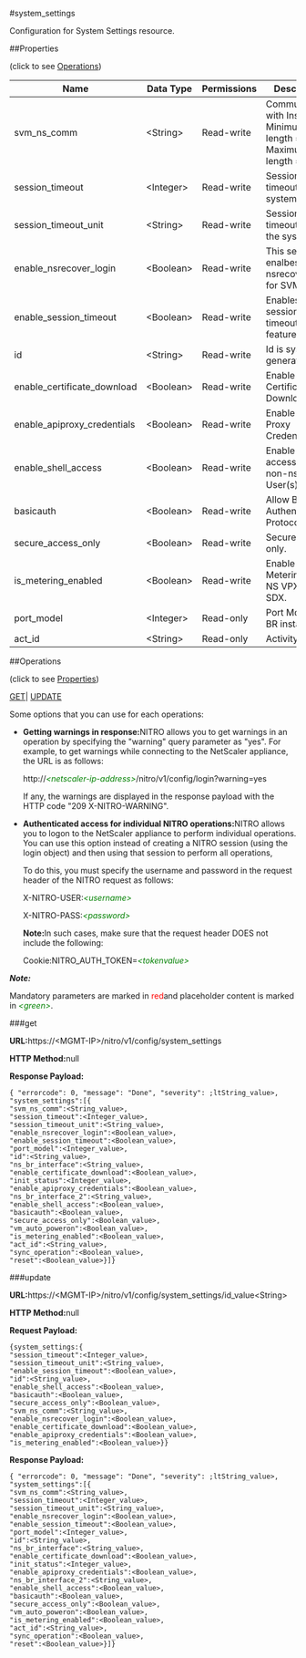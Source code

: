 #system_settings

Configuration for System Settings resource.


##Properties 
<span>(click to see [Operations](#opera))</span>


<table><thead><tr><th>Name</th><th>Data Type</th><th>Permissions</th><th>Description</th></tr></thead><tbody><tr><td>svm_ns_comm</td><td>&lt;String></td><td>Read-write</td><td>Communication with Instances.<br>Minimum length = 1<br>Maximum length = 10</td></tr><tr><td>session_timeout</td><td>&lt;Integer></td><td>Read-write</td><td>Session timeout for the system.</td></tr><tr><td>session_timeout_unit</td><td>&lt;String></td><td>Read-write</td><td>Session timeout unit for the system.</td></tr><tr><td>enable_nsrecover_login</td><td>&lt;Boolean></td><td>Read-write</td><td>This setting enalbes nsrecover login for SVM.</td></tr><tr><td>enable_session_timeout</td><td>&lt;Boolean></td><td>Read-write</td><td>Enables session timeout feature.</td></tr><tr><td>id</td><td>&lt;String></td><td>Read-write</td><td>Id is system generated key.</td></tr><tr><td>enable_certificate_download</td><td>&lt;Boolean></td><td>Read-write</td><td>Enable Certificate Download.</td></tr><tr><td>enable_apiproxy_credentials</td><td>&lt;Boolean></td><td>Read-write</td><td>Enable API Proxy Credentials.</td></tr><tr><td>enable_shell_access</td><td>&lt;Boolean></td><td>Read-write</td><td>Enable Shell access for non-nsroot User(s).</td></tr><tr><td>basicauth</td><td>&lt;Boolean></td><td>Read-write</td><td>Allow Basic Authentication Protocol.</td></tr><tr><td>secure_access_only</td><td>&lt;Boolean></td><td>Read-write</td><td>Secure Access only.</td></tr><tr><td>is_metering_enabled</td><td>&lt;Boolean></td><td>Read-write</td><td>Enable Metering for NS VPX's on SDX.</td></tr><tr><td>port_model</td><td>&lt;Integer></td><td>Read-only</td><td>Port Model for BR instance.</td></tr><tr><td>act_id</td><td>&lt;String></td><td>Read-only</td><td>Activity Id.</td></tr></tbody></table>
##Operations 
<span>(click to see [Properties](#prope))</span>


[GET]()| [UPDATE](#u)


Some options that you can use for each operations:
<ul><li><p><b>Getting warnings in response:</b>NITRO allows you to get warnings in an operation by specifying the "warning" query parameter as "yes". For example, to get warnings while connecting to the NetScaler appliance, the URL is as follows:</p><p>http://<span style="color:green;font-style:italic;">&lt;netscaler-ip-address&gt;</span>/nitro/v1/config/login?warning=yes</p><p>If any, the warnings are displayed in the response payload with the HTTP code "209 X-NITRO-WARNING".</p></li><li><p><b>Authenticated access for individual NITRO operations:</b>NITRO allows you to logon to the NetScaler appliance to perform individual operations. You can use this option instead of creating a NITRO session (using the login object) and then using that session to perform all operations,</p><p>To do this, you must specify the username and password in the request header of the NITRO request as follows:</p><p>X-NITRO-USER:<span style="color:green;font-style:italic;">&lt;username&gt;</span></p><p>X-NITRO-PASS:<span style="color:green;font-style:italic;">&lt;password&gt;</span></p><p><b>Note:</b>In such cases, make sure that the request header DOES not include the following:</p><p>Cookie:NITRO_AUTH_TOKEN=<span style="color:green;font-style:italic;">&lt;tokenvalue&gt;</span></p></li></ul>



***Note:*** 
Mandatory parameters are marked in <span style="color:#FF0000;">red</span>and placeholder content is marked in <span style="color:green;font-style:italic">&lt;green&gt;</span>.

###get



<b>URL:</b>https://&lt;MGMT-IP&gt;/nitro/v1/config/system_settings
<b>HTTP Method:</b>null
<b>Response Payload: </b>```{ "errorcode": 0, "message": "Done", "severity": ;ltString_value>, "system_settings":[{"svm_ns_comm":<String_value>,"session_timeout":<Integer_value>,"session_timeout_unit":<String_value>,"enable_nsrecover_login":<Boolean_value>,"enable_session_timeout":<Boolean_value>,"port_model":<Integer_value>,"id":<String_value>,"ns_br_interface":<String_value>,"enable_certificate_download":<Boolean_value>,"init_status":<Integer_value>,"enable_apiproxy_credentials":<Boolean_value>,"ns_br_interface_2":<String_value>,"enable_shell_access":<Boolean_value>,"basicauth":<Boolean_value>,"secure_access_only":<Boolean_value>,"vm_auto_poweron":<Boolean_value>,"is_metering_enabled":<Boolean_value>,"act_id":<String_value>,"sync_operation":<Boolean_value>,"reset":<Boolean_value>}]}```



###update



<b>URL:</b>https://&lt;MGMT-IP&gt;/nitro/v1/config/system_settings/id_value&lt;String&gt;
<b>HTTP Method:</b>null
<b>Request Payload: </b>```{system_settings:{"session_timeout":<Integer_value>,"session_timeout_unit":<String_value>,"enable_session_timeout":<Boolean_value>,"id":<String_value>,"enable_shell_access":<Boolean_value>,"basicauth":<Boolean_value>,"secure_access_only":<Boolean_value>,"svm_ns_comm":<String_value>,"enable_nsrecover_login":<Boolean_value>,"enable_certificate_download":<Boolean_value>,"enable_apiproxy_credentials":<Boolean_value>,"is_metering_enabled":<Boolean_value>}}```
<b>Response Payload: </b>```{ "errorcode": 0, "message": "Done", "severity": ;ltString_value>, "system_settings":[{"svm_ns_comm":<String_value>,"session_timeout":<Integer_value>,"session_timeout_unit":<String_value>,"enable_nsrecover_login":<Boolean_value>,"enable_session_timeout":<Boolean_value>,"port_model":<Integer_value>,"id":<String_value>,"ns_br_interface":<String_value>,"enable_certificate_download":<Boolean_value>,"init_status":<Integer_value>,"enable_apiproxy_credentials":<Boolean_value>,"ns_br_interface_2":<String_value>,"enable_shell_access":<Boolean_value>,"basicauth":<Boolean_value>,"secure_access_only":<Boolean_value>,"vm_auto_poweron":<Boolean_value>,"is_metering_enabled":<Boolean_value>,"act_id":<String_value>,"sync_operation":<Boolean_value>,"reset":<Boolean_value>}]}```



